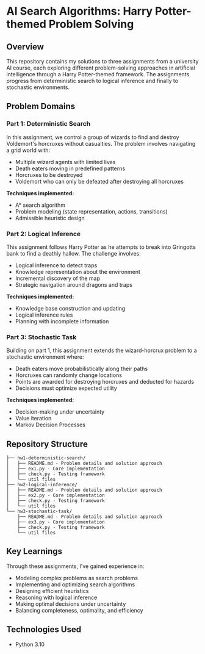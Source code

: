 # AI Search Algorithms: Harry Potter-themed Problem Solving

## Overview
This repository contains my solutions to three assignments from a university AI course, each exploring different problem-solving approaches in artificial intelligence through a Harry Potter-themed framework. The assignments progress from deterministic search to logical inference and finally to stochastic environments.

## Problem Domains

### Part 1: Deterministic Search
In this assignment, we control a group of wizards to find and destroy Voldemort's horcruxes without casualties. The problem involves navigating a grid world with:
- Multiple wizard agents with limited lives
- Death eaters moving in predefined patterns
- Horcruxes to be destroyed
- Voldemort who can only be defeated after destroying all horcruxes

**Techniques implemented:**
- A* search algorithm
- Problem modeling (state representation, actions, transitions)
- Admissible heuristic design

### Part 2: Logical Inference
This assignment follows Harry Potter as he attempts to break into Gringotts bank to find a deathly hallow. The challenge involves:
- Logical inference to detect traps
- Knowledge representation about the environment
- Incremental discovery of the map
- Strategic navigation around dragons and traps

**Techniques implemented:**
- Knowledge base construction and updating
- Logical inference rules
- Planning with incomplete information

### Part 3: Stochastic Task
Building on part 1, this assignment extends the wizard-horcrux problem to a stochastic environment where:
- Death eaters move probabilistically along their paths
- Horcruxes can randomly change locations
- Points are awarded for destroying horcruxes and deducted for hazards
- Decisions must optimize expected utility

**Techniques implemented:**
- Decision-making under uncertainty
- Value iteration
- Markov Decision Processes

## Repository Structure
```
├── hw1-deterministic-search/
│   ├── README.md - Problem details and solution approach
│   ├── ex1.py - Core implementation
│   ├── check.py - Testing framework
│   └── util files
├── hw2-logical-inference/
│   ├── README.md - Problem details and solution approach
│   ├── ex2.py - Core implementation
│   ├── check.py - Testing framework
│   └── util files
└── hw3-stochastic-task/
    ├── README.md - Problem details and solution approach
    ├── ex3.py - Core implementation
    ├── check.py - Testing framework
    └── util files
```

## Key Learnings
Through these assignments, I've gained experience in:
- Modeling complex problems as search problems
- Implementing and optimizing search algorithms
- Designing efficient heuristics
- Reasoning with logical inference
- Making optimal decisions under uncertainty
- Balancing completeness, optimality, and efficiency

## Technologies Used
- Python 3.10

